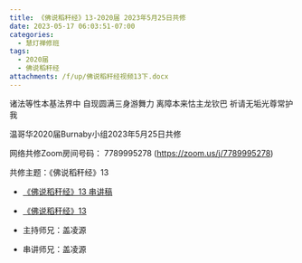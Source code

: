 ```yaml
---
title: 《佛说稻秆经》13-2020届 2023年5月25日共修
date: 2023-05-17 06:03:51-07:00
categories:
  - 慧灯禅修班
tags:
  - 2020届
  - 佛说稻秆经
attachments: /f/up/佛说稻秆经视频13下.docx
---
```

诸法等性本基法界中 自现圆满三身游舞力
离障本来怙主龙钦巴 祈请无垢光尊常护我

温哥华2020届Burnaby小组2023年5月25日共修

网络共修Zoom房间号码： 7789995278 (<https://zoom.us/j/7789995278>)

共修主题：《佛说稻秆经》13
* [《佛说稻秆经》13 串讲稿](/f/up/佛说稻秆经视频13下.docx)
* [《佛说稻秆经》13](https://www.fohuifayu.com/index.php/huideng-jiangtang/jingdian-jiedu/foshuo-daoganjing/2605-p17084)

* 主持师兄：盖凌源
* 串讲师兄：盖凌源
